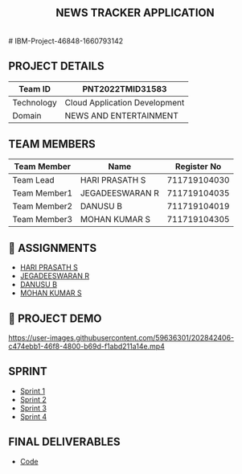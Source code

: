 <br>
<div align="center">
  <h2 align="center">NEWS TRACKER APPLICATION</h2>
</div><br>
# IBM-Project-46848-1660793142


## PROJECT DETAILS
| Team ID       | PNT2022TMID31583             |
| ------------- | -------------                |
| Technology    | Cloud Application Development|
| Domain        | NEWS AND ENTERTAINMENT       | 


## TEAM MEMBERS
| Team Member  | Name            | Register No    |
| -------------| -------------   | --------       |
| Team Lead    | HARI PRASATH S  | 711719104030   |
| Team Member1 | JEGADEESWARAN R | 711719104035   |
| Team Member2 | DANUSU B        | 711719104019   |
| Team Member3 | MOHAN KUMAR S   | 711719104305   |


## 📒 ASSIGNMENTS

- [HARI PRASATH S](https://github.com/IBM-EPBL/IBM-Project-46848-1660793142/tree/main/ASSIGNMENTS/Team%20Leader)
- [JEGADEESWARAN R](https://github.com/IBM-EPBL/IBM-Project-46848-1660793142/tree/main/ASSIGNMENTS/Team%20Member1)
- [DANUSU B](https://github.com/IBM-EPBL/IBM-Project-46848-1660793142/tree/main/ASSIGNMENTS/Team%20Member2)
- [MOHAN KUMAR S](https://github.com/IBM-EPBL/IBM-Project-46848-1660793142/tree/main/ASSIGNMENTS/Team%20Member3)


## 🧩 PROJECT DEMO


https://user-images.githubusercontent.com/59636301/202842406-c474ebb1-46f8-4800-b69d-f1abd211a14e.mp4


## SPRINT

- [Sprint 1](https://github.com/IBM-EPBL/IBM-Project-46848-1660793142/tree/main/PROJECT%20DEVELOPMENT%20PHASE/SPRINT%201/Sprint%201)
- [Sprint 2](https://github.com/IBM-EPBL/IBM-Project-46848-1660793142/tree/main/PROJECT%20DEVELOPMENT%20PHASE/Sprint%202)
- [Sprint 3](https://github.com/IBM-EPBL/IBM-Project-46848-1660793142/tree/main/PROJECT%20DEVELOPMENT%20PHASE/Sprint%203)
- [Sprint 4](https://github.com/IBM-EPBL/IBM-Project-46848-1660793142/tree/main/PROJECT%20DEVELOPMENT%20PHASE/Sprint%204)


## FINAL DELIVERABLES

- [Code](https://github.com/IBM-EPBL/IBM-Project-46848-1660793142/tree/main/Final%20deliverable)










